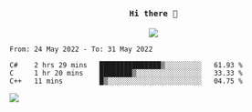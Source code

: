 <h4 align="center"><samp> Hi there 👋  </samp></h4>

<p align="center">
  
  <a href="https://github.com/bznick98">
    <img align="center" src="https://github-readme-stats.vercel.app/api?username=bznick98&&count_private=true&hide=issues,prs&include_all_commits=true&show_icons=true&theme=gruvbox" />
  </a>
  
  <!--START_SECTION:waka-->

```text
From: 24 May 2022 - To: 31 May 2022

C#    2 hrs 29 mins   ███████████████▒░░░░░░░░░   61.93 %
C     1 hr 20 mins    ████████▒░░░░░░░░░░░░░░░░   33.33 %
C++   11 mins         █▒░░░░░░░░░░░░░░░░░░░░░░░   04.75 %
```

<!--END_SECTION:waka-->
  
 
</p>

![](https://visitor-badge.glitch.me/badge?page_id=bznick98.bznick98)
